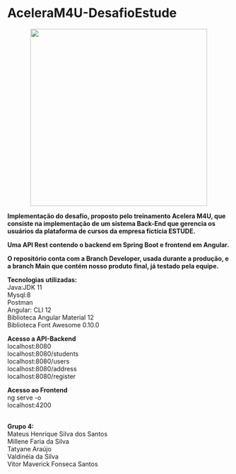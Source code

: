 # AceleraM4U-DesafioEstude

<div align="center">
  <img src="https://user-images.githubusercontent.com/80941389/141118677-81c41c59-9497-4760-a90b-e4301b5b9c41.png" width="400px" />
</div>

<b>Implementação do desafio, proposto pelo treinamento Acelera M4U, que consiste na implementação de um sistema Back-End que gerencia os usuários da plataforma de cursos da empresa fictícia ESTUDE.

Uma API Rest contendo o backend em Spring Boot e frontend em Angular.

O repositório conta com a Branch Developer, usada durante a produção, e a branch Main que contém nosso produto final, já testado pela equipe.
</b>

<b>Tecnologias utilizadas:<br> </b>
Java:JDK 11<br>
Mysql:8<br>
Postman<br>
Angular: CLI 12<br>
Biblioteca Angular Material 12<br>
Biblioteca Font Awesome 0.10.0<br>


<b> Acesso a API-Backend<br> </b>
localhost:8080<br>
localhost:8080/students<br>
localhost:8080/users<br>
localhost:8080/address<br>
localhost:8080/register<br>

<b>
Acesso ao Frontend <br> </b>
ng serve -o <br>
localhost:4200 <br>

<b> <br> Grupo 4: <br>  </b>
Mateus Henrique Silva dos Santos<br>
Millene Faria da Silva<br>
Tatyane Araújo<br>
Valdinéia da Silva<br>
Vitor Maverick Fonseca Santos
